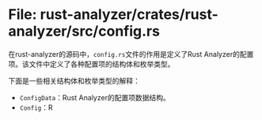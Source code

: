# File: rust-analyzer/crates/rust-analyzer/src/config.rs

在rust-analyzer的源码中，`config.rs`文件的作用是定义了Rust Analyzer的配置项。该文件中定义了各种配置项的结构体和枚举类型。

下面是一些相关结构体和枚举类型的解释：

- `ConfigData`：Rust Analyzer的配置项数据结构。
- `Config`：R

